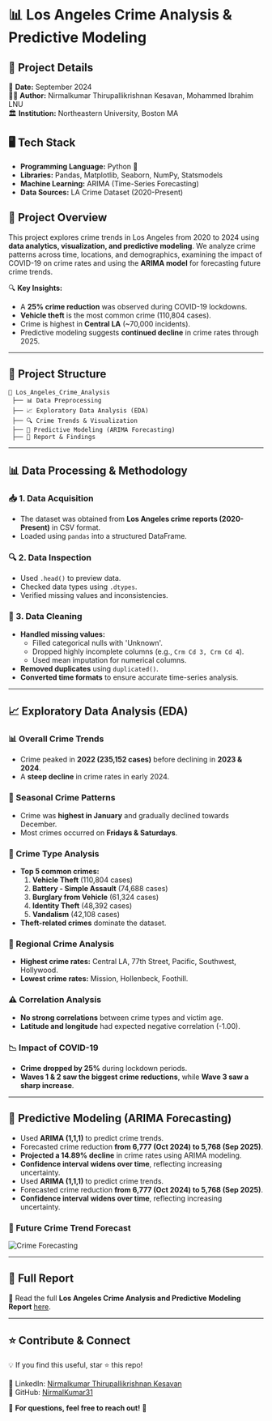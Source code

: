 # 📊 Los Angeles Crime Analysis & Predictive Modeling

## 📆 Project Details
📅 **Date:** September 2024  
👨‍💻 **Author:** Nirmalkumar Thirupallikrishnan Kesavan, Mohammed Ibrahim LNU  
🏛️ **Institution:** Northeastern University, Boston MA  

## 🖥️ Tech Stack
- **Programming Language:** Python 🐍
- **Libraries:** Pandas, Matplotlib, Seaborn, NumPy, Statsmodels
- **Machine Learning:** ARIMA (Time-Series Forecasting)
- **Data Sources:** LA Crime Dataset (2020-Present)

## 📌 Project Overview
This project explores crime trends in Los Angeles from 2020 to 2024 using **data analytics, visualization, and predictive modeling**. We analyze crime patterns across time, locations, and demographics, examining the impact of COVID-19 on crime rates and using the **ARIMA model** for forecasting future crime trends.

🔍 **Key Insights:**
- A **25% crime reduction** was observed during COVID-19 lockdowns.
- **Vehicle theft** is the most common crime (110,804 cases).
- Crime is highest in **Central LA** (~70,000 incidents).
- Predictive modeling suggests **continued decline** in crime rates through 2025.

---

## 📂 Project Structure
```
📁 Los_Angeles_Crime_Analysis
 ├── 📊 Data Preprocessing
 ├── 📈 Exploratory Data Analysis (EDA)
 ├── 🔍 Crime Trends & Visualization
 ├── 🤖 Predictive Modeling (ARIMA Forecasting)
 ├── 📄 Report & Findings
```
---

## 📊 Data Processing & Methodology

### 📥 1. Data Acquisition
- The dataset was obtained from **Los Angeles crime reports (2020-Present)** in CSV format.
- Loaded using `pandas` into a structured DataFrame.

### 🔍 2. Data Inspection
- Used `.head()` to preview data.
- Checked data types using `.dtypes`.
- Verified missing values and inconsistencies.

### 🧹 3. Data Cleaning
- **Handled missing values:**
  - Filled categorical nulls with 'Unknown'.
  - Dropped highly incomplete columns (e.g., `Crm Cd 3, Crm Cd 4`).
  - Used mean imputation for numerical columns.
- **Removed duplicates** using `duplicated()`.
- **Converted time formats** to ensure accurate time-series analysis.

---

## 📈 Exploratory Data Analysis (EDA)

### 📊 Overall Crime Trends
- Crime peaked in **2022 (235,152 cases)** before declining in **2023 & 2024**.
- A **steep decline** in crime rates in early 2024.

### 📅 Seasonal Crime Patterns
- Crime was **highest in January** and gradually declined towards December.
- Most crimes occurred on **Fridays & Saturdays**.

### 🔎 Crime Type Analysis
- **Top 5 common crimes:**
  1. **Vehicle Theft** (110,804 cases)
  2. **Battery - Simple Assault** (74,688 cases)
  3. **Burglary from Vehicle** (61,324 cases)
  4. **Identity Theft** (48,392 cases)
  5. **Vandalism** (42,108 cases)
- **Theft-related crimes** dominate the dataset.

### 📍 Regional Crime Analysis
- **Highest crime rates:** Central LA, 77th Street, Pacific, Southwest, Hollywood.
- **Lowest crime rates:** Mission, Hollenbeck, Foothill.

### ⚠️ Correlation Analysis
- **No strong correlations** between crime types and victim age.
- **Latitude and longitude** had expected negative correlation (-1.00).

### 📉 Impact of COVID-19
- **Crime dropped by 25%** during lockdown periods.
- **Waves 1 & 2 saw the biggest crime reductions**, while **Wave 3 saw a sharp increase**.

---

## 🤖 Predictive Modeling (ARIMA Forecasting)
- Used **ARIMA (1,1,1)** to predict crime trends.
- Forecasted crime reduction **from 6,777 (Oct 2024) to 5,768 (Sep 2025)**.
- **Projected a 14.89% decline** in crime rates using ARIMA modeling.
- **Confidence interval widens over time**, reflecting increasing uncertainty.
- Used **ARIMA (1,1,1)** to predict crime trends.
- Forecasted crime reduction **from 6,777 (Oct 2024) to 5,768 (Sep 2025)**.
- **Confidence interval widens over time**, reflecting increasing uncertainty.

### 🔮 Future Crime Trend Forecast
![Crime Forecasting](Crime%20Forecasting%20Visualization%20(1).png)

---

## 📜 Full Report
📄 Read the full **Los Angeles Crime Analysis and Predictive Modeling Report** [here](https://github.com/NirmalKumar31/Los-Angeles-Crime-Analysis-and-Predictive-Modeling/blob/fb7f8ebc50306c3216f22134619ff0c53bc17eb8/Los%20Angeles%20Crime%20Analysis%20and%20Predictive%20Modeling-%20Project%20Report%20%20%20%20%20%20%20%20%20%20%20%20%20%20%20%20%20%20%20%20%20%20%20%20%20%20%20%20%20%20%20%20%20%20%20%20%20%20%20%20%20%20%20%20%20%20%20%20%20%20%20%20%20%20%20%20%20%20%20%20%20%20%20%20(1).pdf).

---

## ⭐ Contribute & Connect
💡 If you find this useful, star ⭐ this repo!  

🔗 LinkedIn: [Nirmalkumar Thirupallikrishnan Kesavan](https://www.linkedin.com/in/nirmalkumartk/)  
🔗 GitHub: [NirmalKumar31](https://github.com/NirmalKumar31)  

📩 **For questions, feel free to reach out!** 🚀

